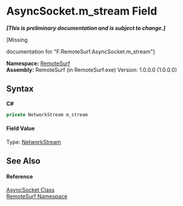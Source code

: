 # AsyncSocket.m_stream Field
 _**\[This is preliminary documentation and is subject to change.\]**_

\[Missing <summary> documentation for "F:RemoteSurf.AsyncSocket.m_stream"\]

**Namespace:**&nbsp;<a href="Documentation.md">RemoteSurf</a><br />**Assembly:**&nbsp;RemoteSurf (in RemoteSurf.exe) Version: 1.0.0.0 (1.0.0.0)

## Syntax

**C#**<br />
``` C#
private NetworkStream m_stream
```


#### Field Value
Type: <a href="http://msdn2.microsoft.com/en-us/library/z2xae4f4" target="_self">NetworkStream</a>

## See Also


#### Reference
<a href="Documentation.md">AsyncSocket Class</a><br /><a href="Documentation.md">RemoteSurf Namespace</a><br />